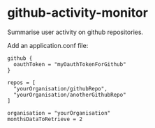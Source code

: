 # github-activity-monitor

Summarise user activity on github repositories.

Add an application.conf file:

    github {
      oauthToken = "myOauthTokenForGithub"
    }
    
    repos = [
      "yourOrganisation/githubRepo",
      "yourOrganisation/anotherGithubRepo"
    ]
    
    organisation = "yourOrganisation"
    monthsDataToRetrieve = 2